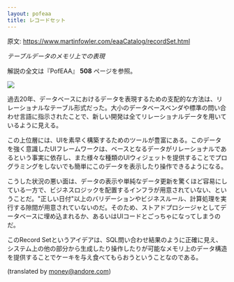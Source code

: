 ```yaml
---
layout: pofeaa
title: レコードセット
---
```


原文: <https://www.martinfowler.com/eaaCatalog/recordSet.html>

*テーブルデータのメモリ上での表現*

解説の全文は『PofEAA』 **508** ページを参照。

![](https://www.martinfowler.com/eaaCatalog/recordSetSketch.gif)

過去20年、データベースにおけるデータを表現するための支配的な方法は、リレーショナルなテーブル形式だった。大小のデータベースベンダや標準の問い合わせ言語に指示されたことで、新しい開発は全てリレーショナルデータを用いているように見える。

この上位層には、UIを素早く構築するためのツールが豊富にある。このデータを強く意識したUIフレームワークは、ベースとなるデータがリレーショナルであるという事実に依存し、また様々な種類のUIウィジェットを提供することでプログラミングをしないでも簡単にこのデータを表示したり操作できるようになる。

こうした状況の悪い面は、データの表示や単純なデータ更新を驚くほど容易にしている一方で、ビジネスロジックを配置するインフラが用意されていない、ということだ。"正しい日付"以上のバリデーションやビジネスルール、計算処理を実行する隙間が用意されていないのだ。そのため、ストアドプロシージャとしてデータベースに埋め込まれるか、あるいはUIコードとごっちゃになってしまうのだ。

このRecord Setというアイデアは、SQL問い合わせ結果のように正確に見え、システム上の他の部分から生成したり操作したりが可能なメモリ上のデータ構造を提供することでケーキを与え食べてもらおうということなのである。

(translated by money@andore.com)
